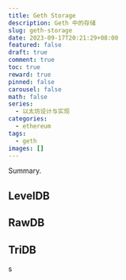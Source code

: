 ```yaml
---
title: Geth Storage
description: Geth 中的存储
slug: geth-storage
date: 2023-09-17T20:21:29+08:00
featured: false
draft: true
comment: true
toc: true
reward: true
pinned: false
carousel: false
math: false
series:
  - 以太坊设计与实现
categories:
  - ethereum
tags:
  - geth
images: []
---
```


Summary.

<!--more-->

## LevelDB

## RawDB

## TriDB

s
